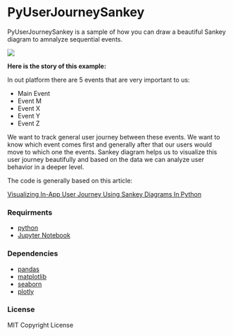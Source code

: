 # PyUserJourneySankey

PyUserJourneySankey is a sample of how you can draw a beautiful Sankey diagram to amnalyze sequential events.

![](https://repository-images.githubusercontent.com/518497133/ea1828f2-d0cc-463f-8781-37f88a744410)

**Here is the story of this example:**

In out platform there are 5 events that are very important to us:
* Main Event
* Event M
* Event X
* Event Y
* Event Z


We want to track general user journey between these events. We want to know which event comes first and generally after that our users would move to which one the events. 
Sankey diagram helps us to visualize this user journey beautifully and based on the data we can analyze user behavior in a deeper level. 


The code is generally based on this article:


[Visualizing In-App User Journey Using Sankey Diagrams In Python](https://towardsdatascience.com/visualizing-in-app-user-journey-using-sankey-diagrams-in-python-8373a7bb2d22)


### Requirments
* [python](https://www.python.org/downloads/)
* [Jupyter Notebook](https://jupyter.org/)



### Dependencies
* [pandas](https://pandas.pydata.org/)
* [matplotlib](https://matplotlib.org/)
* [seaborn](https://seaborn.pydata.org/)
* [plotly](https://plotly.com/)


### License
MIT Copyright License


